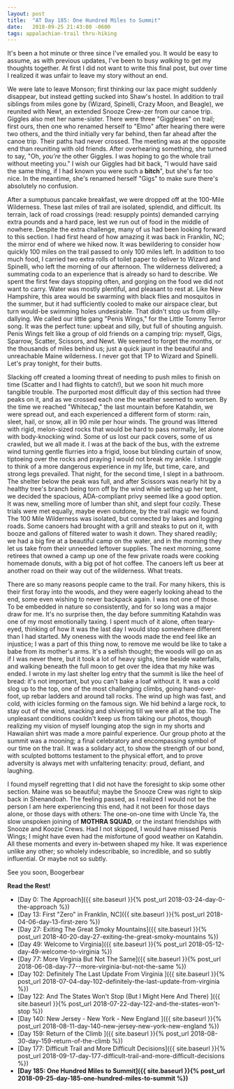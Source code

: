 ```yaml
---
layout: post
title:  "AT Day 185: One Hundred Miles to Summit"
date:   2018-09-25 21:43:00 -0600
tags: appalachian-trail thru-hiking
---
```


It's been a hot minute or three since I've emailed you. It would be easy to assume, as with previous updates, I've been to busy _walking_ to get my thoughts together. At first I did not want to write this final post, but over time I realized it was unfair to leave my story without an end.

We were late to leave Monson; first thinking our lax pace might suddenly disappear, but instead getting sucked into Shaw's hostel. In addition to trail siblings from miles gone by (Wizard, Spinelli, Crazy Moon, and Beagle), we reunited with Newt, an extended Snooze Crew-zer from our canoe trip. Giggles also met her name-sister. There were three "Giggleses" on trail; first ours, then one who renamed herself to "Elmo" after hearing there were two others, and the third initially very far behind, then far ahead after the canoe trip. Their paths had never crossed. The meeting was at the opposite end than reuniting with old friends. After overhearing something, she turned to say, "Oh, _you're_ the other Giggles. I was hoping to go the whole trail without meeting you." I wish our Giggles had bit back, "I would have said the same thing, if I had known you were such a **bitch**", but she's far too nice. In the meantime, she's renamed herself "Gigs" to make sure there's absolutely no confusion.

After a sumptuous pancake breakfast, we were dropped off at the 100-Mile Wilderness. These last miles of trail are isolated, splendid, and difficult. Its terrain, lack of road crossings (read: resupply points) demanded carrying extra pounds and a hard pace, lest we run out of food in the middle of nowhere. Despite the extra challenge, many of us had been looking forward to this section. I had first heard of how amazing it was back in Franklin, NC; the mirror end of where we hiked now. It was bewildering to consider how quickly 100 miles on the trail passed to only 100 miles left. In addition to too much food, I carried two extra rolls of toilet paper to deliver to Wizard and Spinelli, who left the morning of our afternoon. The wilderness delivered; a summating coda to an experience that is already so hard to describe. We spent the first few days stopping often, and gorging on the food we did not want to carry. Water was mostly plentiful, and pleasant to rest at. Like New Hampshire, this area would be swarming with black flies and mosquitos in the summer, but it had sufficiently cooled to make our airspace clear, but turn would-be swimming holes undesirable. That didn't stop us from dilly-dallying. We called our little gang "Penis Wings," for the Little Tommy Terror song. It was the perfect tune: upbeat and silly, but full of shouting anguish. Penis Wings felt like a group of old friends on a camping trip: myself, Gigs, Sparrow, Scatter, Scissors, and Newt. We seemed to forget the months, or the thousands of miles behind us; just a quick jaunt in the beautiful and unreachable Maine wilderness. I never got that TP to Wizard and Spinelli. Let's pray tonight, for their butts.

Slacking off created a looming threat of needing to push miles to finish on time (Scatter and I had flights to catch!), but we soon hit much more tangible trouble. The purported most difficult day of this section had three peaks on it, and as we crossed each one the weather seemed to worsen. By the time we reached "Whitecap," the last mountain before Katahdin, we were spread out, and each experienced a different form of storm: rain, sleet, hail, or snow, all in 90 mile per hour winds. The ground was littered with rigid, melon-sized rocks that would be hard to pass normally, let alone with body-knocking wind. Some of us lost our pack covers, some of us crawled, but we all made it. I was at the back of the bus, with the extreme wind turning gentle flurries into a frigid, loose but blinding curtain of snow, tiptoeing over the rocks and praying I would not break my ankle. I struggle to think of a more dangerous experience in my life, but time, care, and strong legs prevailed. That night, for the second time, I slept in a bathroom. The shelter below the peak was full, and after Scissors was nearly hit by a healthy tree's branch being torn off by the wind while setting up her tent, we decided the spacious, ADA-compliant privy seemed like a good option. It was new, smelling more of lumber than shit, and slept four cozily. These trials were met equally, maybe even outdone, by the trail magic we found. The 100 Mile Wilderness was isolated, but connected by lakes and logging roads. Some canoers had brought with a grill and steaks to put on it, with booze and gallons of filtered water to wash it down. They shared readily; we had a big fire at a beautiful camp on the water, and in the morning they let us take from their unneeded leftover supplies. The next morning, some retirees that owned a camp up one of the few private roads were cooking homemade donuts, with a big pot of hot coffee. The canoers left us beer at another road on their way out of the wilderness. What treats.

There are so many reasons people came to the trail. For many hikers, this is their first foray into the woods, and they were eagerly looking ahead to the end, some even wishing to never backpack again. I was not one of those. To be embedded in nature so consistently, and for so long was a major draw for me. It's no surprise then, the day before summiting Katahdin was one of my most emotionally taxing. I spent much of it alone, often teary-eyed, thinking of how it was the last day I would stop somewhere different than I had started. My oneness with the woods made the end feel like an injustice; I was a part of this thing now, to remove me would be like to take a babe from its mother's arms. It's a selfish thought; the woods will go on as if I was never there, but it took a lot of heavy sighs, time beside waterfalls, and walking beneath the full moon to get over the idea that my hike was ended. I wrote in my last shelter log entry that the summit is like the heel of bread: it's not important, but you can't bake a loaf without it. It was a cold slog up to the top, one of the most challenging climbs, going hand-over-foot, up rebar ladders and around tall rocks. The wind up high was fast, and cold, with icicles forming on the famous sign. We hid behind a large rock, to stay out of the wind, snacking and shivering till we were all at the top. The unpleasant conditions couldn't keep us from taking our photos, though realizing my vision of myself lounging atop the sign in my shorts and Hawaiian shirt was made a more painful experience. Our group photo at the summit was a mooning; a final celebratory and encompassing symbol of our time on the trail. It was a solidary act, to show the strength of our bond, with sculpted bottoms testament to the physical effort, and to prove adversity is always met with unfaltering tenacity: proud, defiant, and laughing.

I found myself regretting that I did not have the foresight to skip some other section. Maine was so beautiful; maybe the Snooze Crew was right to skip back in Shenandoah. The feeling passed, as I realized I would not be the person I am here experiencing this end, had it not been for those days alone, or those days with others: The one-on-one time with Uncle Ya, the slow unspoken joining of **MOTHRA SQUAD**, or the instant friendships with Snooze and Koozie Crews. Had I not skipped, I would have missed Penis Wings; I might have even had the misfortune of good weather on Katahdin. All these moments and every in-between shaped my hike. It was experience unlike any other; so wholely indescribable, so incredible, and so subtly influential. Or maybe not so subtly.

See you soon,
Boogerbear

**Read the Rest!**

- [Day 0: The Approach]({{ site.baseurl }}{% post_url 2018-03-24-day-0-the-approach %})
- [Day 13: First "Zero" in Franklin, NC]({{ site.baseurl }}{% post_url 2018-04-06-day-13-first-zero %})
- [Day 27: Exiting The Great Smoky Mountains]({{ site.baseurl }}{% post_url 2018-40-20-day-27-exiting-the-great-smoky-mountains %})
- [Day 49: Welcome to Virginia]({{ site.baseurl }}{% post_url 2018-05-12-day-49-welcome-to-virginia %})
- [Day 77: More Virginia But Not The Same]({{ site.baseurl }}{% post_url 2018-06-08-day-77--more-virginia-but-not-the-same %})
- [Day 102: Definitely The Last Update From Virginia ]({{ site.baseurl }}{% post_url 2018-07-04-day-102-definitely-the-last-update-from-virginia %})
- [Day 122: And The States Won't Stop (But I Might Here And There) ]({{ site.baseurl }}{% post_url 2018-07-22-day-122-and-the-states-won't-stop %})
- [Day 140: New Jersey - New York - New England ]({{ site.baseurl }}{% post_url 2018-08-11-day-140-new-jersey-new-york-new-england %})
- [Day 159: Return of the Climb ]({{ site.baseurl }}{% post_url 2018-08-30-day-159-return-of-the-climb %})
- [Day 177: Difficult Trail and More Difficult Decisions]({{ site.baseurl }}{% post_url 2018-09-17-day-177-difficult-trail-and-more-difficult-decisions %})
- **[Day 185: One Hundred Miles to Summit]({{ site.baseurl }}{% post_url 2018-09-25-day-185-one-hundred-miles-to-summit %})**
